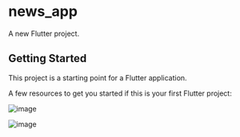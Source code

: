 # news_app

A new Flutter project.

## Getting Started

This project is a starting point for a Flutter application.

A few resources to get you started if this is your first Flutter project:

![image](https://github.com/user-attachments/assets/07be3f28-5ed7-4304-b7ed-7d3c3342954d)

![image](https://github.com/user-attachments/assets/529cd2f9-1633-448f-b96c-b1cedf78140e)



